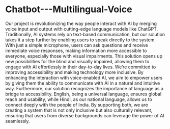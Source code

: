 # Chatbot---Multilingual-Voice
Our project is revolutionizing the way people interact with AI by merging voice input and output with cutting-edge language models like ChatGPT. Traditionally, AI systems rely on text-based communication, but our solution takes it a step further by enabling users to speak directly to the system.
With just a simple microphone, users can ask questions and receive immediate voice responses, making information more accessible to everyone, especially those with visual impairments. This solution opens up new possibilities for the blind and visually impaired, allowing them to engage with AI effortlessly in their day-to-day lives.
We’re committed to improving accessibility and making technology more inclusive. By enhancing the interaction with voice-enabled AI, we aim to empower users by giving them the ability to communicate with AI in a natural and intuitive way.
Furthermore, our solution recognizes the importance of language as a bridge to accessibility. English, being a universal language, ensures global reach and usability, while Hindi, as our national language, allows us to connect deeply with the people of India. By supporting both, we are creating a system that is not only inclusive but also culturally relevant, ensuring that users from diverse backgrounds can leverage the power of AI seamlessly.
